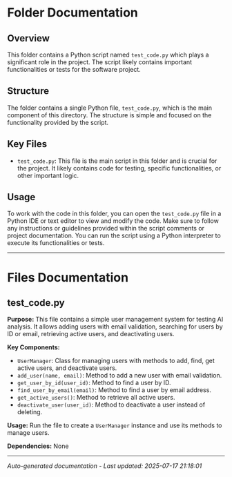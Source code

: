 # Folder Documentation

## Overview
This folder contains a Python script named `test_code.py` which plays a significant role in the project. The script likely contains important functionalities or tests for the software project.

## Structure
The folder contains a single Python file, `test_code.py`, which is the main component of this directory. The structure is simple and focused on the functionality provided by the script.

## Key Files
- `test_code.py`: This file is the main script in this folder and is crucial for the project. It likely contains code for testing, specific functionalities, or other important logic.

## Usage
To work with the code in this folder, you can open the `test_code.py` file in a Python IDE or text editor to view and modify the code. Make sure to follow any instructions or guidelines provided within the script comments or project documentation. You can run the script using a Python interpreter to execute its functionalities or tests.

---

# Files Documentation

## test_code.py

**Purpose:** This file contains a simple user management system for testing AI analysis. It allows adding users with email validation, searching for users by ID or email, retrieving active users, and deactivating users.

**Key Components:**
- `UserManager`: Class for managing users with methods to add, find, get active users, and deactivate users.
- `add_user(name, email)`: Method to add a new user with email validation.
- `get_user_by_id(user_id)`: Method to find a user by ID.
- `find_user_by_email(email)`: Method to find a user by email address.
- `get_active_users()`: Method to retrieve all active users.
- `deactivate_user(user_id)`: Method to deactivate a user instead of deleting.

**Usage:** Run the file to create a `UserManager` instance and use its methods to manage users.

**Dependencies:** None

---
*Auto-generated documentation - Last updated: 2025-07-17 21:18:01*
